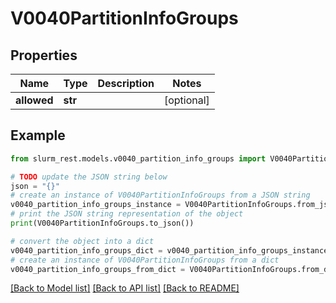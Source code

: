 # V0040PartitionInfoGroups


## Properties

Name | Type | Description | Notes
------------ | ------------- | ------------- | -------------
**allowed** | **str** |  | [optional] 

## Example

```python
from slurm_rest.models.v0040_partition_info_groups import V0040PartitionInfoGroups

# TODO update the JSON string below
json = "{}"
# create an instance of V0040PartitionInfoGroups from a JSON string
v0040_partition_info_groups_instance = V0040PartitionInfoGroups.from_json(json)
# print the JSON string representation of the object
print(V0040PartitionInfoGroups.to_json())

# convert the object into a dict
v0040_partition_info_groups_dict = v0040_partition_info_groups_instance.to_dict()
# create an instance of V0040PartitionInfoGroups from a dict
v0040_partition_info_groups_from_dict = V0040PartitionInfoGroups.from_dict(v0040_partition_info_groups_dict)
```
[[Back to Model list]](../README.md#documentation-for-models) [[Back to API list]](../README.md#documentation-for-api-endpoints) [[Back to README]](../README.md)


